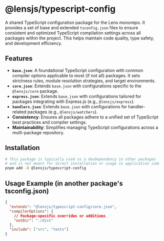 # @lensjs/typescript-config

A shared TypeScript configuration package for the Lens monorepo. It provides a set of base and extended `tsconfig.json` files to ensure consistent and optimized TypeScript compilation settings across all packages within the project. This helps maintain code quality, type safety, and development efficiency.

## Features

*   **`base.json`**: A foundational TypeScript configuration with common compiler options applicable to most (if not all) packages. It sets strictness rules, module resolution strategies, and target environments.
*   **`core.json`**: Extends `base.json` with configurations specific to the `@lensjs/core` package.
*   **`express.json`**: Extends `base.json` with configurations tailored for packages integrating with Express.js (e.g., `@lensjs/express`).
*   **`handlers.json`**: Extends `base.json` with configurations for handler-related packages (e.g., `@lensjs/watchers`).
*   **Consistency**: Ensures all packages adhere to a unified set of TypeScript best practices and compiler settings.
*   **Maintainability**: Simplifies managing TypeScript configurations across a multi-package repository.

## Installation

```bash
# This package is typically used as a devDependency in other packages
# and is not meant for direct installation or usage in application code.
pnpm add -D @lensjs/typescript-config
```

## Usage Example (in another package's tsconfig.json)

```json
{
  "extends": "@lensjs/typescript-config/core.json",
  "compilerOptions": {
    // Package-specific overrides or additions
    "outDir": "./dist"
  },
  "include": ["src", "tests"]
}
```
